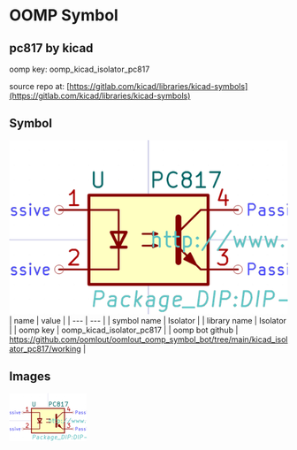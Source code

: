 # OOMP Symbol  
## pc817  by kicad  
  
oomp key: oomp_kicad_isolator_pc817  
  
source repo at: [https://gitlab.com/kicad/libraries/kicad-symbols](https://gitlab.com/kicad/libraries/kicad-symbols)  
## Symbol  
  
[![working.png](working_600.png)](working.png)  
| name | value | 
| --- | --- | 
| symbol name | Isolator | 
| library name | Isolator | 
| oomp key | oomp_kicad_isolator_pc817 | 
| oomp bot github | https://github.com/oomlout/oomlout_oomp_symbol_bot/tree/main/kicad_isolator_pc817/working | 
## Images  
  
[![working.png](working_140.png)](working.png)  
